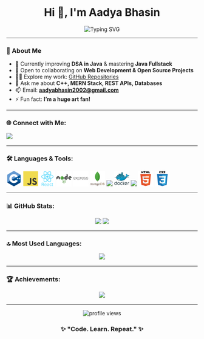 <h1 align="center">Hi 👋, I'm Aadya Bhasin</h1>

<p align="center">
  <img src="https://readme-typing-svg.herokuapp.com?font=Fira+Code&size=22&duration=3000&pause=1000&color=00F7F7&center=true&vCenter=true&width=500&lines=💻+Full+Stack+Developer;⚡+Java+Specialist;🔍+Problem+Solver+in+C%2B%2B;🚀+Lifelong+Learner;📚+DSA+Enthusiast" alt="Typing SVG" />
</p>

---

### 🚀 About Me
- 🌱 Currently improving **DSA in Java** & mastering **Java Fullstack**
- 🤝 Open to collaborating on **Web Development & Open Source Projects**
- 👨‍💻 Explore my work: [GitHub Repositories](https://github.com/aadyabhasin?tab=repositories)
- 💬 Ask me about **C++, MERN Stack, REST APIs, Databases**
- 📫 Email: **aadyabhasin2002@gmail.com**
- ⚡ Fun fact: **I’m a huge art fan!**

---

### 🌐 Connect with Me:
<p align="left">
<a href="https://www.linkedin.com/in/aadya-bhasin-8847b721b/" target="_blank">
  <img src="https://img.shields.io/badge/LinkedIn-%230077B5.svg?&style=for-the-badge&logo=linkedin&logoColor=white" />
</a>
</p>

---

### 🛠 Languages & Tools:
<p>
<a href="https://isocpp.org/"><img src="https://raw.githubusercontent.com/devicons/devicon/master/icons/cplusplus/cplusplus-original.svg" width="40"/></a>
<a href="https://developer.mozilla.org/en-US/docs/Web/JavaScript"><img src="https://raw.githubusercontent.com/devicons/devicon/master/icons/javascript/javascript-original.svg" width="40"/></a>
<a href="https://reactjs.org/"><img src="https://raw.githubusercontent.com/devicons/devicon/master/icons/react/react-original-wordmark.svg" width="40"/></a>
<a href="https://nodejs.org/"><img src="https://raw.githubusercontent.com/devicons/devicon/master/icons/nodejs/nodejs-original-wordmark.svg" width="40"/></a>
<a href="https://expressjs.com/"><img src="https://raw.githubusercontent.com/devicons/devicon/master/icons/express/express-original-wordmark.svg" width="40"/></a>
<a href="https://www.mongodb.com/"><img src="https://raw.githubusercontent.com/devicons/devicon/master/icons/mongodb/mongodb-original-wordmark.svg" width="40"/></a>
<a href="https://git-scm.com/"><img src="https://www.vectorlogo.zone/logos/git-scm/git-scm-icon.svg" width="40"/></a>
<a href="https://www.docker.com/"><img src="https://raw.githubusercontent.com/devicons/devicon/master/icons/docker/docker-original-wordmark.svg" width="40"/></a>
<a href="https://www.postman.com/"><img src="https://www.vectorlogo.zone/logos/getpostman/getpostman-icon.svg" width="40"/></a>
<a href="https://www.w3.org/html/"><img src="https://raw.githubusercontent.com/devicons/devicon/master/icons/html5/html5-original-wordmark.svg" width="40"/></a>
<a href="https://www.w3schools.com/css/"><img src="https://raw.githubusercontent.com/devicons/devicon/master/icons/css3/css3-original-wordmark.svg" width="40"/></a>
</p>

---

### 📊 GitHub Stats:
<p align="center">
  <img src="https://github-readme-stats.vercel.app/api?username=aadyabhasin&show_icons=true&theme=tokyonight&count_private=true" height="165"/>
  <img src="https://github-readme-streak-stats.herokuapp.com/?user=aadyabhasin&theme=tokyonight" height="165"/>
</p>

---

### 🔝 Most Used Languages:
<p align="center">
  <img src="https://github-readme-stats.vercel.app/api/top-langs/?username=aadyabhasin&layout=compact&theme=tokyonight" />
</p>

---

### 🏆 Achievements:
<p align="center">
  <img src="https://github-profile-trophy.vercel.app/?username=aadyabhasin&theme=tokyonight&margin-w=15&margin-h=15" />
</p>

---

<p align="center"> 
  <img src="https://komarev.com/ghpvc/?username=aadyabhasin&label=Profile%20Views&color=0e75b6&style=flat" alt="profile views" /> 
</p>

<h3 align="center">✨ "Code. Learn. Repeat." ✨</h3>
